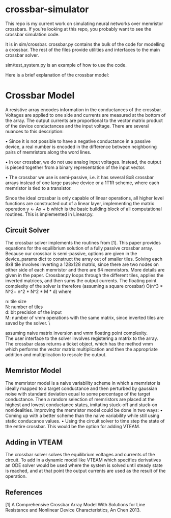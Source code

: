 # crossbar-simulator 

This repo is my current work on simulating neural networks over memristor crossbars. If you're looking at this repo, you probably want to see the crossbar simulation code.

It is in sim/crossbar. crossbar.py contains the bulk of the code for modelling a crossbar. The rest of the files provide utilities and interfaces to the main crossbar solver.

sim/test_system.py is an example of how to use the code.

Here is a brief explanation of the crossbar model:

# Crossbar Model

A resistive array encodes information in the conductances of the crossbar. Voltages are applied to one side and currents are measured at the bottom of the array. The output currents are proportional to the vector matrix product of the device conductances and the input voltage.
There are several nuances to this description:

• Since it is not possible to have a negative conductance in a passive device, a real number is encoded in the difference between neighboring pairs of memristors along the word lines.

• In our crossbar, we do not use analog input voltages. Instead, the output is pieced together
from a binary representation of the input vector.

• The crossbar we use is semi-passive, i.e. it has several 8x8 crossbar arrays instead of one
large passive device or a 1T1R scheme, where each memristor is tied to a transistor.

Since the ideal crossbar is only capable of linear operations, all higher level functions are constructed out of a linear layer, implementing the matrix operation
y ← Ax + b
which is the basic building block of all computational routines. This is implemented in Linear.py.


## Circuit Solver

The crossbar solver implements the routines from [1]. This paper provides equations for the equilibrium solution of a fully passive crossbar array. Because our crossbar is semi-passive, options are given in the device_params dict to construct the array out of smaller tiles. Solving each 8x8 tile involves inverting a 128x128 matrix, since there are two nodes on either side of each memristor and there are 64 memristors. More details are given in the paper.
Crossbar.py loops through the different tiles, applies the inverted matrices, and then sums the output currents. The floating point complexity of the solver is therefore (assuming a square crossbar) O(n^3 * N^2+ n^2 * N^2 * M * d) where

n: tile size \
N: number of tiles \
d: bit precision of the input \
M: number of vmm operations with the same matrix, since inverted tiles are saved by the solver. \

assuming naive matrix inversion and vmm floating point complexity. \
The user interface to the solver involves registering a matrix to the array. The crossbar class returns a ticket object, which has the method vmm which performs the vector matrix multiplication and then the appropriate addition and multiplication to rescale the output.


## Memristor Model

The memristor model is a naive variability scheme in which a memristor is ideally mapped to a target conductance and then perturbed by gaussian noise with standard deviation equal to some percentage of the target conductance. Then a random selection of memristors are placed at the highest and lowest conductance states, imitating stuck-off and stuck-on nonidealities.
Improving the memristor model could be done in two ways:
• Coming up with a better scheme than the naive variability while still using static conducance values.
• Using the circuit solver to time step the state of the entire crossbar. This would be the option for adding VTEAM.


## Adding in VTEAM

The crossbar solver solves the equilibrium voltages and currents of the circuit. To add in a dynamic model like VTEAM which specifies derivatives an ODE solver would be used where the system is solved until steady state is reached, and at that point the output currents are used as the result of the operation.


## References
[1] A Comprehensive Crossbar Array Model With Solutions for Line Resistance and Nonlinear Device Characteristics, An Chen 2013.
